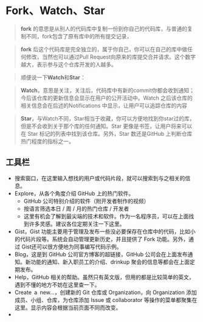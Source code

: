 # Fork、Watch、Star
> **fork** 的意思是从别人的代码库中复制一份到你自己的代码库，与普通的复制不同，fork包含了原有库中的所有提交记录，

>**fork** 后这个代码库是完全独立的，属于你自己，你可以在自己的库中做任何修改，当然也可以通过Pull Request向原来的库提交合并请求。这个数字越大，表示参与这个仓库开发的人越多。

>顺便说一下**Watch**和**Star**：

>**Watch**，意思是关注，关注后，代码库中有新的commit你都会收到通知；今后该仓库的更新信息会显示在用户的公开活动中。Watch 之后该仓库的相关信息会在后述的Notifications 中显示，让用户可以追踪仓库的内容

>**Star**，与Watch不同，Star相当于收藏，你可以方便地找到你star过的库，但是不会收到关于那个库的任何通知。Star 更像是书签，让用户将来可以在 Star 标记的列表中找到该仓库。另外，Star 数还是GitHub 上判断仓库热门程度的指标之一。   

## 工具栏
- 搜索窗口，在这里输入想找的用户或代码片段，就可以搜索到与之相关的信息。
- Explore，从各个角度介绍 GitHub 上的热门软件。
    -  GitHub 公司特别介绍的软件（附开发者制作的视频）
    - 按语言筛选本日 / 周 / 月的热门仓库 / 开发者
    - 这里有机会了解到最尖端的技术和软件。作为一名程序员，可以在上面找到许多灵感。建议各位定期关注一下这里。
-  Gist，Gist 功能主要用于管理及发布一些没必要保存在仓库中的代码，比如小的代码片段等。系统会自动管理更新历史，并且提供了 Fork 功能。另外，通过 Gist还可以很方便地为同事编写代码示例。
-  Blog，这是到 GitHub 公司官方博客的超链接，GitHub 公司会在上面发布通知。新功能的通知、新入职员工的介绍、drinkup 聚会的信息等都会在上面定期发布。
-  Help，GitHub 相关的帮助。虽然只有英文版，但用的都是比较简单的英文，遇到不懂的地方不妨在这里查一下。
-  Create a new...，创建新的 Git 仓库或 Organization，向 Organization 添加成员、小组、仓库，为仓库添加 Issue 或 collaborator 等操作的菜单都聚集在这里。显示内容会根据当前页面不同而改变。
-
